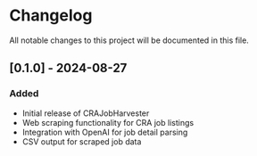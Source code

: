 # Changelog

All notable changes to this project will be documented in this file.

## [0.1.0] - 2024-08-27

### Added
- Initial release of CRAJobHarvester
- Web scraping functionality for CRA job listings
- Integration with OpenAI for job detail parsing
- CSV output for scraped job data